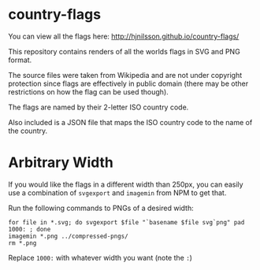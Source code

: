country-flags
=============

You can view all the flags here: http://hjnilsson.github.io/country-flags/

This repository contains renders of all the worlds flags in SVG and PNG format.

The source files were taken from Wikipedia and are not under copyright
protection since flags are effectively in public domain (there may be other
restrictions on how the flag can be used though).

The flags are named by their 2-letter ISO country code.

Also included is a JSON file that maps the ISO country code to the name of the
country.

Arbitrary Width
===============

If you would like the flags in a different width than 250px, you can easily
use a combination of `svgexport` and `imagemin` from NPM to get that.

Run the following commands to PNGs of a desired width:

    for file in *.svg; do svgexport $file "`basename $file svg`png" pad 1000: ; done
    imagemin *.png ../compressed-pngs/
    rm *.png

Replace `1000:` with whatever width you want (note the `:`)
